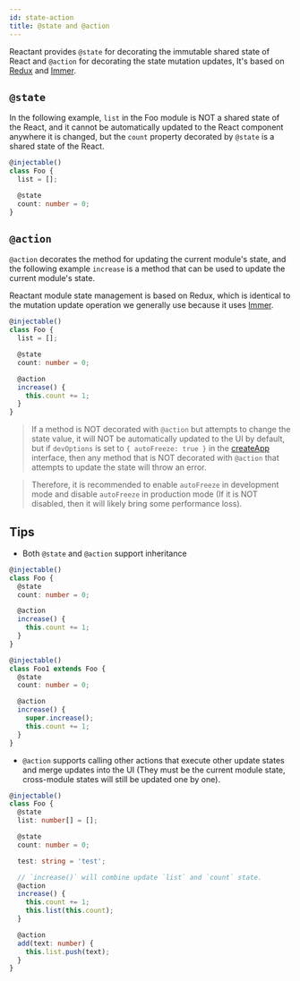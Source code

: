 ```yaml
---
id: state-action
title: @state and @action
---
```


Reactant provides `@state` for decorating the immutable shared state of React and `@action` for decorating the state mutation updates, It's based on [Redux](https://github.com/reduxjs/redux) and [Immer](https://github.com/immerjs/immer).

## `@state`

In the following example, `list` in the Foo module is NOT a shared state of the React, and it cannot be automatically updated to the React component anywhere it is changed, but the `count` property decorated by `@state` is a shared state of the React.

```ts
@injectable()
class Foo {
  list = [];

  @state
  count: number = 0;
}
```

## `@action`

`@action` decorates the method for updating the current module's state, and the following example `increase` is a method that can be used to update the current module's state.

Reactant module state management is based on Redux, which is identical to the mutation update operation we generally use because it uses [Immer](https://github.com/immerjs/immer).

```ts
@injectable()
class Foo {
  list = [];

  @state
  count: number = 0;

  @action
  increase() {
    this.count += 1;
  }
}
```

> If a method is NOT decorated with `@action` but attempts to change the state value, it will NOT be automatically updated to the UI by default, but if `devOptions` is set to `{ autoFreeze: true }` in the [createApp](api/reactant/modules/_createapp_) interface, then any method that is NOT decorated with `@action` that attempts to update the state will throw an error.

> Therefore, it is recommended to enable `autoFreeze` in development mode and disable `autoFreeze` in production mode (If it is NOT disabled, then it will likely bring some performance loss).

## Tips

* Both `@state` and `@action` support inheritance

```ts
@injectable()
class Foo {
  @state
  count: number = 0;

  @action
  increase() {
    this.count += 1;
  }
}

@injectable()
class Foo1 extends Foo {
  @state
  count: number = 0;

  @action
  increase() {
    super.increase();
    this.count += 1;
  }
}
```

* `@action` supports calling other actions that execute other update states and merge updates into the UI (They must be the current module state, cross-module states will still be updated one by one).

```ts
@injectable()
class Foo {
  @state
  list: number[] = [];

  @state
  count: number = 0;

  test: string = 'test';

  // `increase()` will combine update `list` and `count` state.
  @action
  increase() {
    this.count += 1;
    this.list(this.count);
  }

  @action
  add(text: number) {
    this.list.push(text);
  }
}
```
